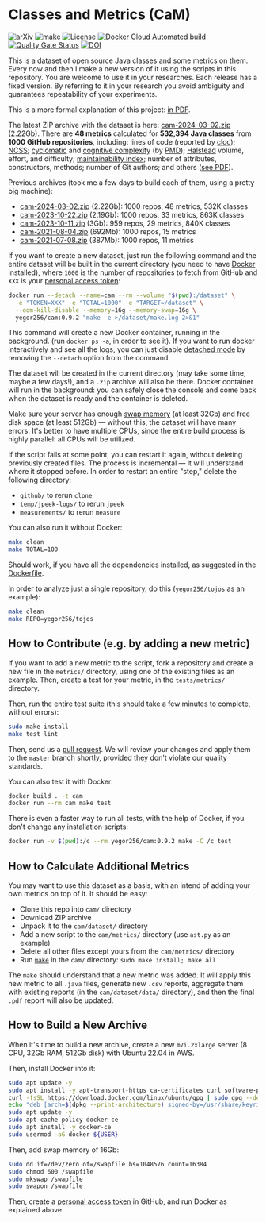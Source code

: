 # Classes and Metrics (CaM)

[![arXiv](https://img.shields.io/badge/arXiv-2403.08488-green.svg)](https://arxiv.org/abs/2403.08488)
[![make](https://github.com/yegor256/cam/actions/workflows/make.yml/badge.svg?branch=master)](https://github.com/yegor256/cam/actions/workflows/make.yml)
[![License](https://img.shields.io/badge/license-MIT-green.svg)](https://github.com/yegor256/ctors-vs-size/blob/master/LICENSE.txt)
[![Docker Cloud Automated build](https://img.shields.io/docker/cloud/automated/yegor256/cam)](https://hub.docker.com/r/yegor256/cam)
[![Quality Gate Status](https://sonarcloud.io/api/project_badges/measure?project=yegor256_cam2&metric=alert_status)](https://sonarcloud.io/summary/new_code?id=yegor256_cam2)
[![DOI](https://zenodo.org/badge/790460564.svg)](https://zenodo.org/doi/10.5281/zenodo.11043850)

This is a dataset of open source Java classes and some metrics on them.
Every now and then I make a new version of it using the scripts
in this repository. You are welcome to use it in your researches.
Each release has a fixed version. By referring to it in your research
you avoid ambiguity and guarantees repeatability of your experiments.

This is a more formal explanation of this project:
[in PDF](https://arxiv.org/abs/2403.08488).

The latest ZIP archive with the dataset is here:
[cam-2024-03-02.zip](http://cam.yegor256.com/cam-2024-03-02.zip)
(2.22Gb).
There are **48 metrics** calculated for **532,394 Java classes** from
**1000 GitHub repositories**, including:
lines of code (reported by [cloc](https://github.com/AlDanial/cloc));
[NCSS](https://stackoverflow.com/questions/5486983/what-does-ncss-stand-for);
[cyclomatic](https://en.wikipedia.org/wiki/Cyclomatic_complexity) and
[cognitive complexity](https://en.wikipedia.org/wiki/Cognitive_complexity)
(by [PMD](https://pmd.github.io/));
[Halstead](https://en.wikipedia.org/wiki/Halstead_complexity_measures)
volume, effort, and difficulty;
[maintainability index](https://ieeexplore.ieee.org/abstract/document/303623);
number of attributes, constructors, methods;
number of Git authors;
and others ([see PDF](http://cam.yegor256.com/cam-2024-03-02.pdf)).

Previous archives (took me a few days to build each of them, using a pretty big machine):

* [cam-2024-03-02.zip](http://cam.yegor256.com/cam-2023-03-02.zip)
  (2.22Gb): 1000 repos, 48 metrics, 532K classes
* [cam-2023-10-22.zip](http://cam.yegor256.com/cam-2023-10-22.zip)
  (2.19Gb): 1000 repos, 33 metrics, 863K classes
* [cam-2023-10-11.zip](http://cam.yegor256.com/cam-2023-10-11.zip)
  (3Gb): 959 repos, 29 metrics, 840K classes
* [cam-2021-08-04.zip](https://github.com/yegor256/cam/releases/download/0.2.0/cam-2021-08-04.zip)
  (692Mb): 1000 repos, 15 metrics
* [cam-2021-07-08.zip](https://github.com/yegor256/cam/releases/download/0.1.1/cam-2021-07-08.zip)
  (387Mb): 1000 repos, 11 metrics

If you want to create a new dataset,
just run the following command and the entire dataset will
be built in the current directory
(you need to have [Docker](https://docs.docker.com/get-docker/) installed),
where `1000` is the number of repositories to fetch from GitHub
and `XXX` is
your [personal access token][create-PAT]:

```bash
docker run --detach --name=cam --rm --volume "$(pwd):/dataset" \
  -e "TOKEN=XXX" -e "TOTAL=1000" -e "TARGET=/dataset" \
  --oom-kill-disable --memory=16g --memory-swap=16g \
  yegor256/cam:0.9.2 "make -e >/dataset/make.log 2>&1"
```

This command will create a new Docker container, running in the background.
(run `docker ps -a`, in order to see it).
If you want to run docker interactively and see all the logs,
you can just disable [detached mode][detached]
by removing the `--detach` option from the command.

The dataset will be created in the current directory (may take some time,
maybe a few days!), and a `.zip` archive will also be there.
Docker container will run in the background: you can safely close
the console and come back when the
dataset is ready and the container is deleted.

Make sure your server has enough
[swap memory](https://askubuntu.com/questions/178712/how-to-increase-swap-space)
(at least 32Gb) and free disk space (at least 512Gb)
— without this, the dataset will have many errors.
It's better to have multiple CPUs, since the entire build process is highly parallel:
all CPUs will be utilized.

If the script fails at some point, you can restart it again,
without deleting previously
created files. The process is incremental — it will understand
where it stopped before.
In order to restart an entire "step," delete the following directory:

* `github/` to rerun `clone`
* `temp/jpeek-logs/` to rerun `jpeek`
* `measurements/` to rerun `measure`

You can also run it without Docker:

```bash
make clean
make TOTAL=100
```

Should work, if you have all the dependencies installed, as suggested in the
[Dockerfile](https://github.com/yegor256/cam/blob/master/Dockerfile).

In order to analyze just a single repository, do this
([`yegor256/tojos`](https://github.com/yegor256/tojos) as an example):

```bash
make clean
make REPO=yegor256/tojos
```

## How to Contribute (e.g. by adding a new metric)

If you want to add a new metric to the script, fork a repository and
create a new file in the `metrics/` directory, using one of
the existing files as an example.
Then, create a test for your metric, in the `tests/metrics/` directory.

Then, run the entire test suite
(this should take a few minutes to complete, without errors):

```bash
sudo make install
make test lint
```

Then, send us a
[pull request](https://www.yegor256.com/2014/04/15/github-guidelines.html).
We will review your changes and apply them to the `master` branch shortly,
provided they don't violate our quality standards.

You can also test it with Docker:

```bash
docker build . -t cam
docker run --rm cam make test
```

There is even a faster way to run all tests, with the help of Docker,
if you don't change any installation scripts:

```bash
docker run -v $(pwd):/c --rm yegor256/cam:0.9.2 make -C /c test
```

## How to Calculate Additional Metrics

You may want to use this dataset as a basis, with an intend of adding your own
metrics on top of it. It should be easy:

* Clone this repo into `cam/` directory
* Download ZIP archive
* Unpack it to the `cam/dataset/` directory
* Add a new script to the `cam/metrics/` directory (use `ast.py` as an example)
* Delete all other files except yours from the `cam/metrics/` directory
* Run [`make`](https://www.gnu.org/software/make/) in the `cam/`
directory: `sudo make install; make all`

The `make` should understand that a new metric was added.
It will apply this new metric
to all `.java` files, generate new `.csv` reports, aggregate them with existing
reports (in the `cam/dataset/data/` directory),
and then the final `.pdf` report will also be updated.

## How to Build a New Archive

When it's time to build a new archive, create a new `m7i.2xlarge`
server (8 CPU, 32Gb RAM, 512Gb disk) with Ubuntu 22.04 in AWS.

Then, install Docker into it:

```bash
sudo apt update -y
sudo apt install -y apt-transport-https ca-certificates curl software-properties-common
curl -fsSL https://download.docker.com/linux/ubuntu/gpg | sudo gpg --dearmor -o /usr/share/keyrings/docker-archive-keyring.gpg
echo "deb [arch=$(dpkg --print-architecture) signed-by=/usr/share/keyrings/docker-archive-keyring.gpg] https://download.docker.com/linux/ubuntu $(lsb_release -cs) stable" | sudo tee /etc/apt/sources.list.d/docker.list > /dev/null
sudo apt update -y
sudo apt-cache policy docker-ce
sudo apt install -y docker-ce
sudo usermod -aG docker ${USER}
```

Then, add swap memory of 16Gb:

```bash
sudo dd if=/dev/zero of=/swapfile bs=1048576 count=16384
sudo chmod 600 /swapfile
sudo mkswap /swapfile
sudo swapon /swapfile
```

Then, create a [personal access token][PAT] in GitHub,
and run Docker as explained above.

[create-PAT]: https://docs.github.com/en/github/authenticating-to-github/keeping-your-account-and-data-secure/creating-a-personal-access-token
[PAT]: https://docs.github.com/en/enterprise-server@3.9/authentication/keeping-your-account-and-data-secure/managing-your-personal-access-tokens
[detached]: https://docs.docker.com/language/golang/run-containers/#run-in-detached-mode
